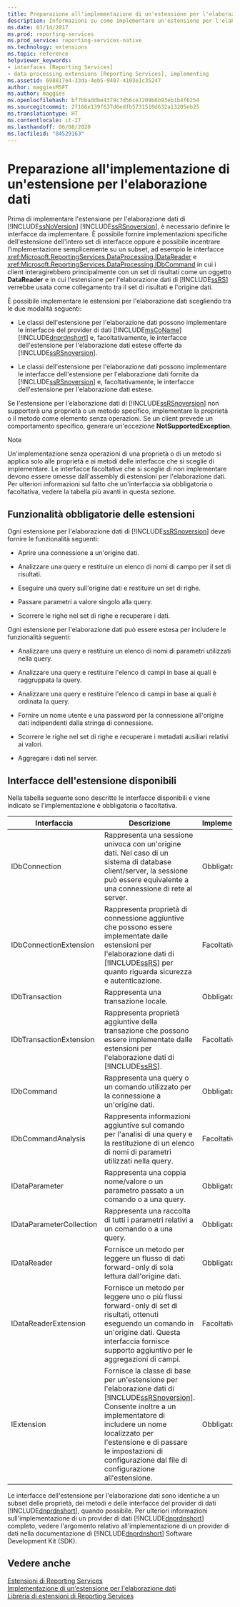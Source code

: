 ```yaml
---
title: Preparazione all'implementazione di un'estensione per l'elaborazione dati | Microsoft Docs
description: Informazioni su come implementare un'estensione per l'elaborazione dati in Reporting Services. Informazioni sulle interfacce disponibili e sulle funzionalità obbligatorie e facoltative.
ms.date: 03/14/2017
ms.prod: reporting-services
ms.prod_service: reporting-services-native
ms.technology: extensions
ms.topic: reference
helpviewer_keywords:
- interfaces [Reporting Services]
- data processing extensions [Reporting Services], implementing
ms.assetid: 698817e4-33da-4eb5-9407-4103e1c35247
author: maggiesMSFT
ms.author: maggies
ms.openlocfilehash: bf7bbaddbe4379c7d56ce7209b6b93eb1b4f6254
ms.sourcegitcommit: 2f166e139f637d6edfb5731510d632a13205eb25
ms.translationtype: HT
ms.contentlocale: it-IT
ms.lasthandoff: 06/08/2020
ms.locfileid: "84529163"
---
```

# <a name="preparing-to-implement-a-data-processing-extension"></a>Preparazione all'implementazione di un'estensione per l'elaborazione dati
  Prima di implementare l'estensione per l'elaborazione dati di [!INCLUDE[ssNoVersion](../../../includes/ssnoversion-md.md)] [!INCLUDE[ssRSnoversion](../../../includes/ssrsnoversion-md.md)], è necessario definire le interfacce da implementare. È possibile fornire implementazioni specifiche dell'estensione dell'intero set di interfacce oppure è possibile incentrare l'implementazione semplicemente su un subset, ad esempio le interfacce <xref:Microsoft.ReportingServices.DataProcessing.IDataReader> e <xref:Microsoft.ReportingServices.DataProcessing.IDbCommand> in cui i client interagirebbero principalmente con un set di risultati come un oggetto **DataReader** e in cui l'estensione per l'elaborazione dati di [!INCLUDE[ssRS](../../../includes/ssrs.md)] verrebbe usata come collegamento tra il set di risultati e l'origine dati.  
  
 È possibile implementare le estensioni per l'elaborazione dati scegliendo tra le due modalità seguenti:  
  
-   Le classi dell'estensione per l'elaborazione dati possono implementare le interfacce del provider di dati [!INCLUDE[msCoName](../../../includes/msconame-md.md)] [!INCLUDE[dnprdnshort](../../../includes/dnprdnshort-md.md)] e, facoltativamente, le interfacce dell'estensione per l'elaborazione dati estese offerte da [!INCLUDE[ssRSnoversion](../../../includes/ssrsnoversion-md.md)].  
  
-   Le classi dell'estensione per l'elaborazione dati possono implementare le interfacce dell'estensione per l'elaborazione dati fornite da [!INCLUDE[ssRSnoversion](../../../includes/ssrsnoversion-md.md)] e, facoltativamente, le interfacce dell'estensione per l'elaborazione dati estese.  
  
 Se l'estensione per l'elaborazione dati di [!INCLUDE[ssRSnoversion](../../../includes/ssrsnoversion-md.md)] non supporterà una proprietà o un metodo specifico, implementare la proprietà o il metodo come elemento senza operazioni. Se un client prevede un comportamento specifico, generare un'eccezione **NotSupportedException**.  
  
> [!NOTE]  
>  Un'implementazione senza operazioni di una proprietà o di un metodo si applica solo alle proprietà e ai metodi delle interfacce che si sceglie di implementare. Le interfacce facoltative che si sceglie di non implementare devono essere omesse dall'assembly di estensioni per l'elaborazione dati. Per ulteriori informazioni sul fatto che un'interfaccia sia obbligatoria o facoltativa, vedere la tabella più avanti in questa sezione.  
  
## <a name="required-extension-functionality"></a>Funzionalità obbligatorie delle estensioni  
 Ogni estensione per l'elaborazione dati di [!INCLUDE[ssRSnoversion](../../../includes/ssrsnoversion-md.md)] deve fornire le funzionalità seguenti:  
  
-   Aprire una connessione a un'origine dati.  
  
-   Analizzare una query e restituire un elenco di nomi di campo per il set di risultati.  
  
-   Eseguire una query sull'origine dati e restituire un set di righe.  
  
-   Passare parametri a valore singolo alla query.  
  
-   Scorrere le righe nel set di righe e recuperare i dati.  
  
 Ogni estensione per l'elaborazione dati può essere estesa per includere le funzionalità seguenti:  
  
-   Analizzare una query e restituire un elenco di nomi di parametri utilizzati nella query.  
  
-   Analizzare una query e restituire l'elenco di campi in base ai quali è raggruppata la query.  
  
-   Analizzare una query e restituire l'elenco di campi in base ai quali è ordinata la query.  
  
-   Fornire un nome utente e una password per la connessione all'origine dati indipendenti dalla stringa di connessione.  
  
-   Scorrere le righe nel set di righe e recuperare i metadati ausiliari relativi ai valori.  
  
-   Aggregare i dati nel server.  
  
## <a name="available-extension-interfaces"></a>Interfacce dell'estensione disponibili  
 Nella tabella seguente sono descritte le interfacce disponibili e viene indicato se l'implementazione è obbligatoria o facoltativa.  
  
|Interfaccia|Descrizione|Implementazione|  
|---------------|-----------------|--------------------|  
|IDbConnection|Rappresenta una sessione univoca con un'origine dati. Nel caso di un sistema di database client/server, la sessione può essere equivalente a una connessione di rete al server.|Obbligatoria|  
|IDbConnectionExtension|Rappresenta proprietà di connessione aggiuntive che possono essere implementate dalle estensioni per l'elaborazione dati di [!INCLUDE[ssRS](../../../includes/ssrs.md)] per quanto riguarda sicurezza e autenticazione.|Facoltativo|  
|IDbTransaction|Rappresenta una transazione locale.|Obbligatoria|  
|IDbTransactionExtension|Rappresenta proprietà aggiuntive della transazione che possono essere implementate dalle estensioni per l'elaborazione dati di [!INCLUDE[ssRS](../../../includes/ssrs.md)].|Facoltativo|  
|IDbCommand|Rappresenta una query o un comando utilizzato per la connessione a un'origine dati.|Obbligatoria|  
|IDbCommandAnalysis|Rappresenta informazioni aggiuntive sul comando per l'analisi di una query e la restituzione di un elenco di nomi di parametri utilizzati nella query.|Facoltativo|  
|IDataParameter|Rappresenta una coppia nome/valore o un parametro passato a un comando o a una query.|Obbligatoria|  
|IDataParameterCollection|Rappresenta una raccolta di tutti i parametri relativi a un comando o a una query.|Obbligatoria|  
|IDataReader|Fornisce un metodo per leggere un flusso di dati forward-only di sola lettura dall'origine dati.|Obbligatoria|  
|IDataReaderExtension|Fornisce un metodo per leggere uno o più flussi forward-only di set di risultati, ottenuti eseguendo un comando in un'origine dati. Questa interfaccia fornisce supporto aggiuntivo per le aggregazioni di campi.|Facoltativo|  
|IExtension|Fornisce la classe di base per un'estensione per l'elaborazione dati di [!INCLUDE[ssRSnoversion](../../../includes/ssrsnoversion-md.md)]. Consente inoltre a un implementatore di includere un nome localizzato per l'estensione e di passare le impostazioni di configurazione dal file di configurazione all'estensione.|Obbligatoria|  
  
 Le interfacce dell'estensione per l'elaborazione dati sono identiche a un subset delle proprietà, dei metodi e delle interfacce del provider di dati [!INCLUDE[dnprdnshort](../../../includes/dnprdnshort-md.md)], quando possibile. Per ulteriori informazioni sull'implementazione di un provider di dati [!INCLUDE[dnprdnshort](../../../includes/dnprdnshort-md.md)] completo, vedere l'argomento relativo all'implementazione di un provider di dati nella documentazione di [!INCLUDE[dnprdnshort](../../../includes/dnprdnshort-md.md)] Software Development Kit (SDK).  
  
## <a name="see-also"></a>Vedere anche  
 [Estensioni di Reporting Services](../../../reporting-services/extensions/reporting-services-extensions.md)   
 [Implementazione di un'estensione per l'elaborazione dati](../../../reporting-services/extensions/data-processing/implementing-a-data-processing-extension.md)   
 [Libreria di estensioni di Reporting Services](../../../reporting-services/extensions/reporting-services-extension-library.md)  
  
  
